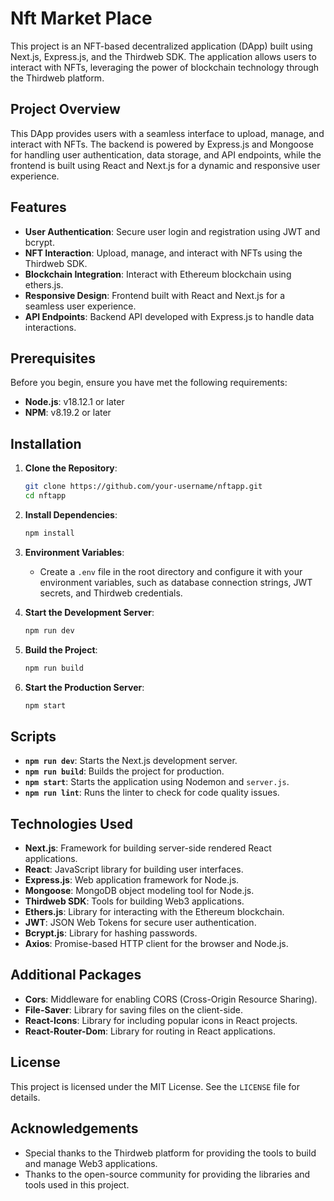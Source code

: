 # Nft Market Place

This project is an NFT-based decentralized application (DApp) built using Next.js, Express.js, and the Thirdweb SDK. The application allows users to interact with NFTs, leveraging the power of blockchain technology through the Thirdweb platform.

## Project Overview

This DApp provides users with a seamless interface to upload, manage, and interact with NFTs. The backend is powered by Express.js and Mongoose for handling user authentication, data storage, and API endpoints, while the frontend is built using React and Next.js for a dynamic and responsive user experience.

## Features

- **User Authentication**: Secure user login and registration using JWT and bcrypt.
- **NFT Interaction**: Upload, manage, and interact with NFTs using the Thirdweb SDK.
- **Blockchain Integration**: Interact with Ethereum blockchain using ethers.js.
- **Responsive Design**: Frontend built with React and Next.js for a seamless user experience.
- **API Endpoints**: Backend API developed with Express.js to handle data interactions.

## Prerequisites

Before you begin, ensure you have met the following requirements:

- **Node.js**: v18.12.1 or later
- **NPM**: v8.19.2 or later

## Installation

1. **Clone the Repository**:
   ```bash
   git clone https://github.com/your-username/nftapp.git
   cd nftapp
   ```

2. **Install Dependencies**:
   ```bash
   npm install
   ```

3. **Environment Variables**:
   - Create a `.env` file in the root directory and configure it with your environment variables, such as database connection strings, JWT secrets, and Thirdweb credentials.

4. **Start the Development Server**:
   ```bash
   npm run dev
   ```

5. **Build the Project**:
   ```bash
   npm run build
   ```

6. **Start the Production Server**:
   ```bash
   npm start
   ```

## Scripts

- **`npm run dev`**: Starts the Next.js development server.
- **`npm run build`**: Builds the project for production.
- **`npm start`**: Starts the application using Nodemon and `server.js`.
- **`npm run lint`**: Runs the linter to check for code quality issues.

## Technologies Used

- **Next.js**: Framework for building server-side rendered React applications.
- **React**: JavaScript library for building user interfaces.
- **Express.js**: Web application framework for Node.js.
- **Mongoose**: MongoDB object modeling tool for Node.js.
- **Thirdweb SDK**: Tools for building Web3 applications.
- **Ethers.js**: Library for interacting with the Ethereum blockchain.
- **JWT**: JSON Web Tokens for secure user authentication.
- **Bcrypt.js**: Library for hashing passwords.
- **Axios**: Promise-based HTTP client for the browser and Node.js.

## Additional Packages

- **Cors**: Middleware for enabling CORS (Cross-Origin Resource Sharing).
- **File-Saver**: Library for saving files on the client-side.
- **React-Icons**: Library for including popular icons in React projects.
- **React-Router-Dom**: Library for routing in React applications.

## License

This project is licensed under the MIT License. See the `LICENSE` file for details.

## Acknowledgements

- Special thanks to the Thirdweb platform for providing the tools to build and manage Web3 applications.
- Thanks to the open-source community for providing the libraries and tools used in this project.
